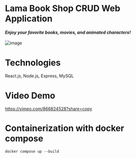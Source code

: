 # Lama Book Shop CRUD Web Application

<h4><i>Enjoy your favorite books, movies, and animated characters!</i></h4>

![image](https://github.com/Norbert305/crud-react-node-mySQL-go/assets/83515541/175be89d-5555-4b38-b479-42e06aa04f8c)

# Technologies

<p>React.js, Node.js, Express, MySQL</p>

# Video Demo

https://vimeo.com/866824528?share=copy

# Containerization with docker compose

```
docker compose up --build
```
